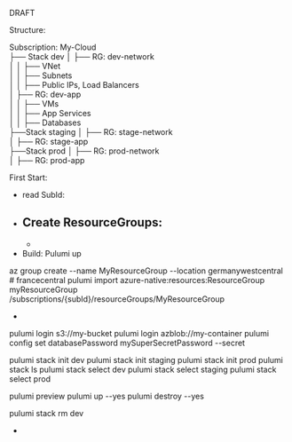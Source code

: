 
DRAFT


Structure:

Subscription: My-Cloud  
├── Stack dev
│  ├── RG: dev-network  
│  │     ├── VNet  
│  │     ├── Subnets  
│  │     ├── Public IPs, Load Balancers  
│  ├── RG: dev-app  
│  │     ├── VMs  
│  │     ├── App Services  
│  │     ├── Databases  
├──Stack staging
│  ├── RG: stage-network  
│  ├── RG: stage-app  
├──Stack prod
│  ├── RG: prod-network  
│  ├── RG: prod-app  


First Start:

- read SubId:
- Create ResourceGroups:
  - 
  - 
- Build: Pulumi up


az group create --name MyResourceGroup --location germanywestcentral # francecentral
pulumi import azure-native:resources:ResourceGroup myResourceGroup /subscriptions/{subId}/resourceGroups/MyResourceGroup

-

pulumi login s3://my-bucket
pulumi login azblob://my-container
pulumi config set databasePassword mySuperSecretPassword --secret


pulumi stack init dev
pulumi stack init staging
pulumi stack init prod
pulumi stack ls
pulumi stack select dev
pulumi stack select staging
pulumi stack select prod

pulumi preview
pulumi up --yes
pulumi destroy --yes

pulumi stack rm dev

-
